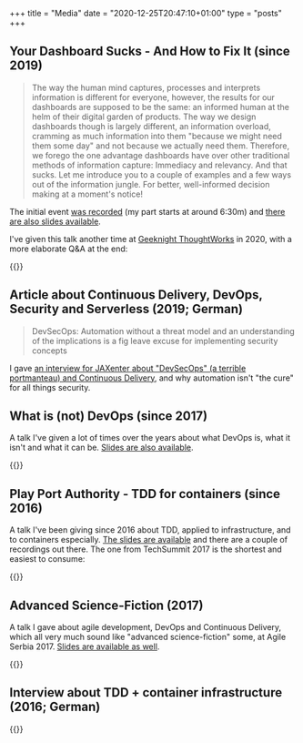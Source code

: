 +++
title = "Media"
date = "2020-12-25T20:47:10+01:00"
type = "posts"
+++

## Your Dashboard Sucks - And How to Fix It (since 2019)

> The way the human mind captures, processes and interprets information is different for everyone, however, the results for our dashboards are supposed to be the same: an informed human at the helm of their digital garden of products. The way we design dashboards though is largely different, an information overload, cramming as much information into them "because we might need them some day" and not because we actually need them. Therefore, we forego the one advantage dashboards have over other traditional methods of information capture: Immediacy and relevancy. And that sucks. Let me introduce you to a couple of examples and a few ways out of the information jungle. For better, well-informed decision making at a moment's notice!

The initial event [was recorded](https://www.thoughtworks.com/event-infrastructure-as-code#recording) (my part starts at around 6:30m) and [there are also slides available](https://www.slideshare.net/ThoughtWorks/moritz-heiber-your-dashboard-sucks).

I've given this talk another time at [Geeknight ThoughtWorks](https://www.youtube.com/channel/UCf9_WLZo0W7VZ84WLlT_MqQ) in 2020, with a more elaborate Q&A at the end:

{{<youtube id="fvd8ne2vhws" title="Your Dashboard Sucks" >}}

## Article about Continuous Delivery, DevOps, Security and Serverless (2019; German)

> DevSecOps: Automation without a threat model and an understanding of the implications is a fig leave excuse for implementing security concepts

I gave [an interview for JAXenter about "DevSecOps" (a terrible portmanteau) and Continuous Delivery](https://jaxenter.de/devsecops-continuous-delivery-interview-heiber-thoughtworks-85383), and why automation isn't "the cure" for all things security.

## What is (not) DevOps (since 2017)
A talk I've given a lot of times over the years about what DevOps is, what it isn't and what it can be. [Slides are also available](https://docs.google.com/presentation/d/1sSup9jbzK4S7vS_yJcrepGfZhgmHfIdgTw70YGW2tqQ/edit?usp=sharing).

{{<youtube id="Q4w4M14gFuo" title="What is (not) DevOps @ DevOps 2018" >}}

## Play Port Authority - TDD for containers (since 2016)

A talk I've been giving since 2016 about TDD, applied to infrastructure, and to containers especially. [The slides are available](https://github.com/moritzheiber/playing-port-authority) and there are a couple of recordings out there. The one from TechSummit 2017 is the shortest and easiest to consume:

{{<youtube id="B4yvo-O4AL4" title="Playing Port Authority">}}

## Advanced Science-Fiction (2017)

A talk I gave about agile development, DevOps and Continuous Delivery, which all very much sound like "advanced science-fiction" some, at Agile Serbia 2017. [Slides are available as well]().

{{<youtube id="f4fO4DPozyk" title="Advanced Science-Fiction">}}

## Interview about TDD + container infrastructure (2016; German)

{{<youtube id="RAz6NipP8Aw" title="Interview at DevOpsCon 2016">}}
